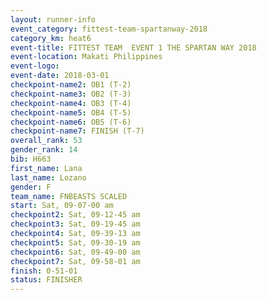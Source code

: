 ```yaml
---
layout: runner-info 
event_category: fittest-team-spartanway-2018 
category_km: heat6 
event-title: FITTEST TEAM  EVENT 1 THE SPARTAN WAY 2018 
event-location: Makati Philippines 
event-logo: 
event-date: 2018-03-01 
checkpoint-name2: OB1 (T-2) 
checkpoint-name3: OB2 (T-3) 
checkpoint-name4: OB3 (T-4) 
checkpoint-name5: OB4 (T-5) 
checkpoint-name6: OB5 (T-6) 
checkpoint-name7: FINISH (T-7) 
overall_rank: 53
gender_rank: 14
bib: H663
first_name: Lana
last_name: Lozano
gender: F
team_name: FNBEASTS SCALED
start: Sat, 09-07-00 am
checkpoint2: Sat, 09-12-45 am
checkpoint3: Sat, 09-19-45 am
checkpoint4: Sat, 09-39-13 am
checkpoint5: Sat, 09-30-19 am
checkpoint6: Sat, 09-49-00 am
checkpoint7: Sat, 09-58-01 am
finish: 0-51-01
status: FINISHER
---
```


